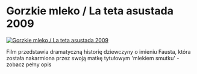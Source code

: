 Gorzkie mleko / La teta asustada 2009 
=============
[![Gorzkie mleko / La teta asustada 2009 ](http://vidos.pl/images/player.gif)](http://vidos.pl/gorzkie-mleko-la-teta-asustada-2009)

 Film przedstawia dramatyczną historię dziewczyny o imieniu Fausta, która została nakarmiona przez swoją matkę tytułowym 'mlekiem smutku' - zobacz pełny opis
